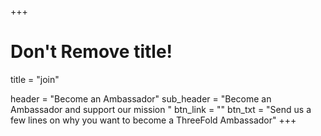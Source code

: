 +++
# Don't Remove title!
title = "join"

header = "Become an Ambassador"
sub_header = "Become an Ambassador and support our mission "
btn_link = ""
btn_txt = "Send us a few lines on why you want to become a ThreeFold Ambassador"
+++
